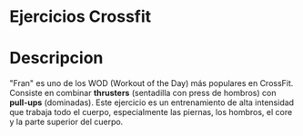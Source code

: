 # Ejercicios Crossfit

# Descripcion
"Fran" es uno de los WOD (Workout of the Day) más populares en CrossFit. Consiste en combinar **thrusters** (sentadilla con press de hombros) con **pull-ups** (dominadas). Este ejercicio es un entrenamiento de alta intensidad que trabaja todo el cuerpo, especialmente las piernas, los hombros, el core y la parte superior del cuerpo.


